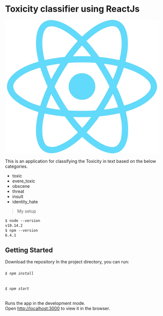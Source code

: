 # Toxicity classifier using ReactJs

 ![React App](https://github.com/stsfaroz/Toxicity-classifier-using-ReactJs/blob/main/ret.png) 
 
 This is an application for classifying the Toxicity in text based on the below categories.
* toxic
* evere_toxic
* obscene
* threat
* insult
* identity_hate

> My setup 
```
$ node --version
v10.14.2
$ npm --version
6.4.1
```
## Getting Started

Download the repository 
In the project directory, you can run:

###### `$ npm install`

###### `$ npm start`

Runs the app in the development mode.\
Open [http://localhost:3000](http://localhost:3000) to view it in the browser.

